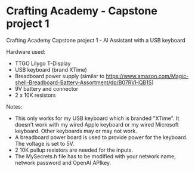 # Crafting Academy - Capstone project 1
Crafting Academy Capstone project 1 - AI Assistant with a USB keyboard

Hardware used:
* TTGO Lilygo T-Display
* USB keyboard (brand XTime)
* Breadboard power supply (similar to https://www.amazon.com/Magic-shell-Breadboard-Battery-Assortment/dp/B07RVHQB1S)
* 9V battery and connector
* 2 x 10K resistors

Notes:
* This only works for my USB keyboard which is branded "XTime". It doesn't work with my wired Apple keyboard or my wired Microsoft keyboard. Other keyboards may or may not work.
* A breadboard power board is used to provide power for the keyboard. The voltage is set to 5V.
* 2 10K pullup resistors are needed for the inputs.
* The MySecrets.h file has to be modified with your network name, network password and OpenAI APIkey.
